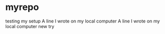 # myrepo
testing my setup
A line I wrote on my local computer
A line I wrote on my local computer
new try